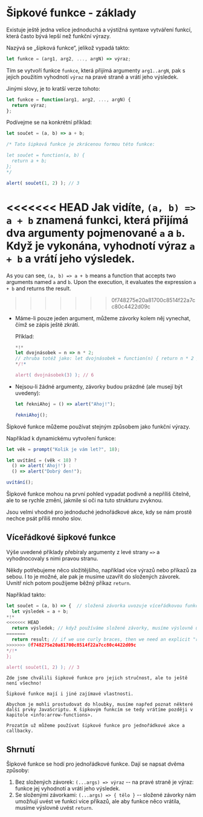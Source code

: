 # Šipkové funkce - základy 

Existuje ještě jedna velice jednoduchá a výstižná syntaxe vytváření funkcí, která často bývá lepší než funkční výrazy.

Nazývá se „šipková funkce“, jelikož vypadá takto:

```js
let funkce = (arg1, arg2, ..., argN) => výraz;
```

Tím se vytvoří funkce `funkce`, která přijímá argumenty `arg1..argN`, pak s jejich použitím vyhodnotí `výraz` na pravé straně a vrátí jeho výsledek.

Jinými slovy, je to kratší verze tohoto:

```js
let funkce = function(arg1, arg2, ..., argN) {
  return výraz;
};
```

Podívejme se na konkrétní příklad:

```js run
let součet = (a, b) => a + b;

/* Tato šipková funkce je zkrácenou formou této funkce:

let součet = function(a, b) {
  return a + b;
};
*/

alert( součet(1, 2) ); // 3
```

<<<<<<< HEAD
Jak vidíte, `(a, b) => a + b` znamená funkci, která přijímá dva argumenty pojmenované `a` a `b`. Když je vykonána, vyhodnotí výraz `a + b` a vrátí jeho výsledek.
=======
As you can see, `(a, b) => a + b` means a function that accepts two arguments named `a` and `b`. Upon the execution, it evaluates the expression `a + b` and returns the result.
>>>>>>> 0f748275e20a81700c8514f22a7cc80c4422d09c

- Máme-li pouze jeden argument, můžeme závorky kolem něj vynechat, čímž se zápis ještě zkrátí.

    Příklad:

    ```js run
    *!*
    let dvojnásobek = n => n * 2;
    // zhruba totéž jako: let dvojnásobek = function(n) { return n * 2 }
    */!*

    alert( dvojnásobek(3) ); // 6
    ```

- Nejsou-li žádné argumenty, závorky budou prázdné (ale musejí být uvedeny):

    ```js run
    let řekniAhoj = () => alert("Ahoj!");

    řekniAhoj();
    ```

Šipkové funkce můžeme používat stejným způsobem jako funkční výrazy.

Například k dynamickému vytvoření funkce:

```js run
let věk = prompt("Kolik je vám let?", 18);

let uvítání = (věk < 18) ?
  () => alert('Ahoj!') :
  () => alert("Dobrý den!");

uvítání();
```

Šipkové funkce mohou na první pohled vypadat podivně a nepříliš čitelně, ale to se rychle změní, jakmile si oči na tuto strukturu zvyknou.

Jsou velmi vhodné pro jednoduché jednořádkové akce, kdy se nám prostě nechce psát příliš mnoho slov.

## Víceřádkové šipkové funkce

Výše uvedené příklady přebíraly argumenty z levé strany `=>` a vyhodnocovaly s nimi pravou stranu.

Někdy potřebujeme něco složitějšího, například více výrazů nebo příkazů za sebou. I to je možné, ale pak je musíme uzavřít do složených závorek. Uvnitř nich potom použijeme běžný příkaz `return`.

Například takto:

```js run
let součet = (a, b) => {  // složená závorka uvozuje víceřádkovou funkci
  let výsledek = a + b;
*!*
<<<<<<< HEAD
  return výsledek; // když používáme složené závorky, musíme výslovně uvést „return“
=======
  return result; // if we use curly braces, then we need an explicit "return"
>>>>>>> 0f748275e20a81700c8514f22a7cc80c4422d09c
*/!*
};

alert( součet(1, 2) ); // 3
```

```smart header="Bude toho víc"
Zde jsme chválili šipkové funkce pro jejich stručnost, ale to ještě není všechno!

Šipkové funkce mají i jiné zajímavé vlastnosti.

Abychom je mohli prostudovat do hloubky, musíme napřed poznat některé další prvky JavaScriptu. K šipkovým funkcím se tedy vrátíme později v kapitole <info:arrow-functions>.

Prozatím už můžeme používat šipkové funkce pro jednořádkové akce a callbacky.
```

## Shrnutí

Šipkové funkce se hodí pro jednořádkové funkce. Dají se napsat dvěma způsoby:

1. Bez složených závorek: `(...args) => výraz` -- na pravé straně je výraz: funkce jej vyhodnotí a vrátí jeho výsledek.
2. Se složenými závorkami: `(...args) => { tělo }` -- složené závorky nám umožňují uvést ve funkci více příkazů, ale aby funkce něco vrátila, musíme výslovně uvést `return`.
